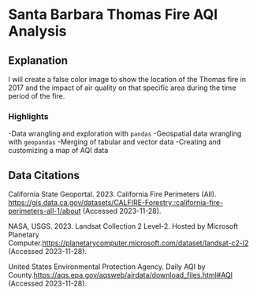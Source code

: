 # Santa Barbara Thomas Fire AQI Analysis

## Explanation
I will create a false color image to show the location of the Thomas fire in 2017 and the impact of air quality on that specific area during the time period of the fire.  

### Highlights
-Data wrangling and exploration with `pandas`
-Geospatial data wrangling with `geopandas`
-Merging of tabular and vector data
-Creating and customizing a map of AQI data

## Data Citations

California State Geoportal. 2023. California Fire Perimeters (All). https://gis.data.ca.gov/datasets/CALFIRE-Forestry::california-fire-perimeters-all-1/about (Accessed 2023-11-28).

NASA, USGS. 2023. Landsat Collection 2 Level-2. Hosted by Microsoft Planetary Computer.https://planetarycomputer.microsoft.com/dataset/landsat-c2-l2 (Accessed 2023-11-28).

United States Environmental Protection Agency. Daily AQI by County.https://aqs.epa.gov/aqsweb/airdata/download_files.html#AQI (Accessed 2023-11-28).